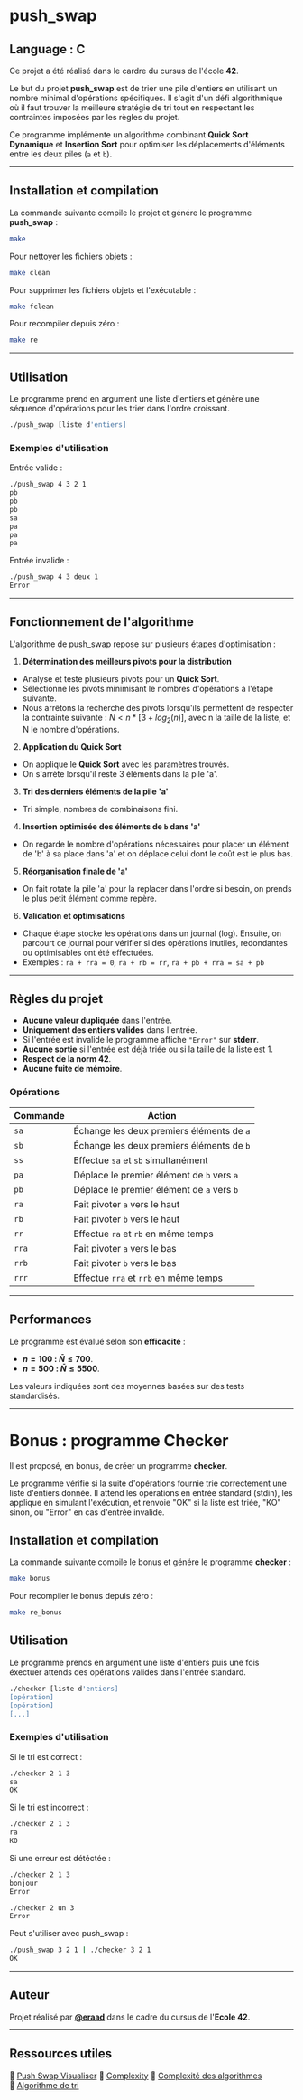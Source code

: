 # push_swap
## Language : C
Ce projet a été réalisé dans le cardre du cursus de l'école **42**.

Le but du projet **push_swap** est de trier une pile d'entiers en utilisant un nombre minimal d'opérations spécifiques. Il s'agit d'un défi algorithmique où il faut trouver la meilleure stratégie de tri tout en respectant les contraintes imposées par les règles du projet.

Ce programme implémente un algorithme combinant **Quick Sort Dynamique** et **Insertion Sort** pour optimiser les déplacements d'éléments entre les deux piles (`a` et `b`).

---

## Installation et compilation

La commande suivante compile le projet et génére le programme **push_swap** :

```sh
make
```

Pour nettoyer les fichiers objets :

```sh
make clean
```

Pour supprimer les fichiers objets et l'exécutable :

```sh
make fclean
```

Pour recompiler depuis zéro :
```sh
make re
```

---

## Utilisation

Le programme prend en argument une liste d'entiers et génère une séquence d'opérations pour les trier dans l'ordre croissant.

```sh
./push_swap [liste d'entiers]
```

### Exemples d'utilisation

Entrée valide :

```sh
./push_swap 4 3 2 1
pb
pb
pb
sa
pa
pa
pa
```

Entrée invalide :

```sh
./push_swap 4 3 deux 1
Error
```

---

## Fonctionnement de l'algorithme

L'algorithme de push_swap repose sur plusieurs étapes d'optimisation :

1. **Détermination des meilleurs pivots pour la distribution**
  - Analyse et teste plusieurs pivots pour un **Quick Sort**.
  - Sélectionne les pivots minimisant le nombres d'opérations à l'étape suivante.
  - Nous arrêtons la recherche des pivots lorsqu'ils permettent de respecter la contrainte suivante : $N < n * [3+log_2(n)]$, avec n la taille de la liste, et N le nombre d'opérations.

2. **Application du Quick Sort**
  - On applique le **Quick Sort** avec les paramètres trouvés.
  - On s'arrète lorsqu'il reste 3 éléments dans la pile 'a'.

3. **Tri des derniers éléments de la pile 'a'**
  - Tri simple, nombres de combinaisons fini.

4. **Insertion optimisée des éléments de `b` dans 'a'**
  - On regarde le nombre d'opérations nécessaires pour placer un élément de 'b' à sa place dans 'a' et on déplace celui dont le coût est le plus bas.

5. **Réorganisation finale de 'a'**
  - On fait rotate la pile 'a' pour la replacer dans l'ordre si besoin, on prends le plus petit élément comme repère.

6. **Validation et optimisations**
  - Chaque étape stocke les opérations dans un journal (log). Ensuite, on parcourt ce journal pour vérifier si des opérations inutiles, redondantes ou optimisables ont été effectuées.
  - Exemples : `ra + rra = 0`, `ra + rb = rr`, `ra + pb + rra = sa + pb`

---

## Règles du projet

- **Aucune valeur dupliquée** dans l'entrée.
- **Uniquement des entiers valides** dans l'entrée.
- Si l'entrée est invalide le programme affiche `"Error"` sur **stderr**.
- **Aucune sortie** si l'entrée est déjà triée ou si la taille de la liste est 1.
- **Respect de la norm 42**.
- **Aucune fuite de mémoire**.

### Opérations

| Commande  | Action |
|-----------|--------|
| `sa` | Échange les deux premiers éléments de `a` |
| `sb` | Échange les deux premiers éléments de `b` |
| `ss` | Effectue `sa` et `sb` simultanément |
| `pa` | Déplace le premier élément de `b` vers `a` |
| `pb` | Déplace le premier élément de `a` vers `b` |
| `ra` | Fait pivoter `a` vers le haut |
| `rb` | Fait pivoter `b` vers le haut |
| `rr` | Effectue `ra` et `rb` en même temps |
| `rra` | Fait pivoter `a` vers le bas |
| `rrb` | Fait pivoter `b` vers le bas |
| `rrr` | Effectue `rra` et `rrb` en même temps |

---

## Performances

Le programme est évalué selon son **efficacité** :

- **$n = 100$ : $\bar{N} \leq 700$**.
- **$n = 500$ : $\bar{N} \leq 5500$**.

Les valeurs indiquées sont des moyennes basées sur des tests standardisés.

---

# Bonus : programme Checker

Il est proposé, en bonus, de créer un programme **checker**.

Le programme vérifie si la suite d'opérations fournie trie correctement une liste d'entiers donnée. Il attend les opérations en entrée standard (stdin), les applique en simulant l'exécution, et renvoie "OK" si la liste est triée, "KO" sinon, ou "Error" en cas d'entrée invalide.
## Installation et compilation

La commande suivante compile le bonus et génére le programme **checker** :

```sh
make bonus
```

Pour recompiler le bonus depuis zéro :

```sh
make re_bonus
```

## Utilisation

Le programme prends en argument une liste d'entiers puis une fois éxectuer attends des opérations valides dans l'entrée standard.

```sh
./checker [liste d'entiers]
[opération]
[opération]
[...]
```

### Exemples d'utilisation

Si le tri est correct :

```sh
./checker 2 1 3
sa
OK
```

Si le tri est incorrect :

```sh
./checker 2 1 3
ra
KO
```

Si une erreur est détéctée :

```sh
./checker 2 1 3
bonjour
Error
```

```sh
./checker 2 un 3
Error
```

Peut s'utiliser avec push_swap :

```sh
./push_swap 3 2 1 | ./checker 3 2 1
OK
```

---

## Auteur

Projet réalisé par **[@eraad](mailto:eraad@student.42.fr)** dans le cadre du cursus de l'**Ecole 42**.

---

## Ressources utiles

🔹 [Push Swap Visualiser](https://github.com/o-reo/push_swap_visualizer)
🔹 [Complexity](https://github.com/SimonCROS/push_swap_tester)
🔹 [Complexité des algorithmes](https://en.wikipedia.org/wiki/Analysis_of_algorithms)  
🔹 [Algorithme de tri](https://fr.wikipedia.org/wiki/Algorithme_de_tri)
